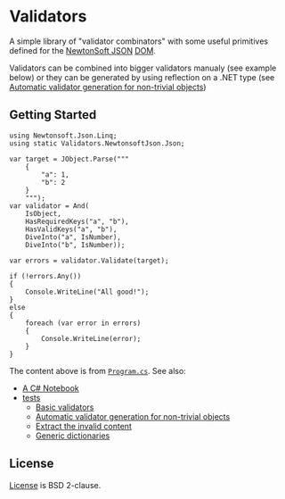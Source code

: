 # Validators

A simple library of "validator combinators" with some useful primitives defined for the [NewtonSoft JSON](https://www.newtonsoft.com/json) [DOM](https://www.newtonsoft.com/json/help/html/N_Newtonsoft_Json_Linq.htm).

Validators can be combined into bigger validators manualy (see example below) or they can be generated by using reflection on a .NET type (see [Automatic validator generation for non-trivial objects](Validators.Test/JsonValidationSchema/NestedTwo.cs))

## Getting Started

```
using Newtonsoft.Json.Linq;
using static Validators.NewtonsoftJson.Json;

var target = JObject.Parse("""
    {
        "a": 1,
        "b": 2
    }
    """);
var validator = And(
    IsObject,
    HasRequiredKeys("a", "b"),
    HasValidKeys("a", "b"),
    DiveInto("a", IsNumber),
    DiveInto("b", IsNumber));

var errors = validator.Validate(target);

if (!errors.Any())
{
    Console.WriteLine("All good!");
}
else
{
    foreach (var error in errors)
    {
        Console.WriteLine(error);
    }
}
```

The content above is from [`Program.cs`](Validators.Console/Program.cs).
See also:
* [A C# Notebook](Notebook.dib)
* [tests](Validators.Test)
  * [Basic validators](Validators.Test/JsonBasic.cs)
  * [Automatic validator generation for non-trivial objects](Validators.Test/JsonValidationSchema/NestedTwo.cs)
  * [Extract the invalid content](Validators.Test/ContentExtraction.cs)
  * [Generic dictionaries](Validators.Test/JsonDictionary.cs)

## License

[License](LICENSE) is BSD 2-clause.